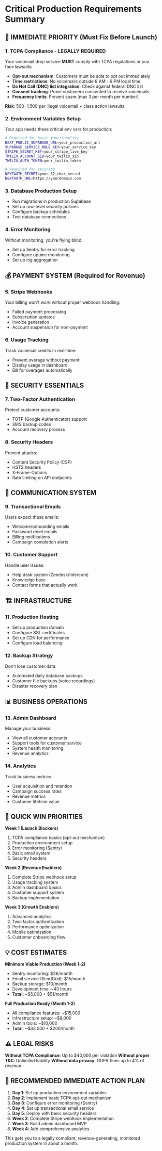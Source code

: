 # Critical Production Requirements Summary

## 🚨 IMMEDIATE PRIORITY (Must Fix Before Launch)

### 1. TCPA Compliance - LEGALLY REQUIRED
Your voicemail drop service **MUST** comply with TCPA regulations or you face lawsuits:

- **Opt-out mechanism**: Customers must be able to opt out immediately
- **Time restrictions**: No voicemails outside 8 AM - 9 PM local time
- **Do Not Call (DNC) list integration**: Check against federal DNC list
- **Consent tracking**: Prove customers consented to receive voicemails
- **Frequency limits**: Prevent spam (max 3 per month per number)

**Risk**: $500-$1,500 per illegal voicemail + class action lawsuits

### 2. Environment Variables Setup
Your app needs these critical env vars for production:

```bash
# Required for basic functionality
NEXT_PUBLIC_SUPABASE_URL=your_production_url
SUPABASE_SERVICE_ROLE_KEY=your_service_key
STRIPE_SECRET_KEY=your_stripe_live_key
TWILIO_ACCOUNT_SID=your_twilio_sid
TWILIO_AUTH_TOKEN=your_twilio_token

# Required for security
NEXTAUTH_SECRET=your_32_char_secret
NEXTAUTH_URL=https://yourdomain.com
```

### 3. Database Production Setup
- Run migrations in production Supabase
- Set up row-level security policies
- Configure backup schedules
- Test database connections

### 4. Error Monitoring
Without monitoring, you're flying blind:
- Set up Sentry for error tracking
- Configure uptime monitoring
- Set up log aggregation

## 💰 PAYMENT SYSTEM (Required for Revenue)

### 5. Stripe Webhooks
Your billing won't work without proper webhook handling:
- Failed payment processing
- Subscription updates
- Invoice generation
- Account suspension for non-payment

### 6. Usage Tracking
Track voicemail credits in real-time:
- Prevent overage without payment
- Display usage in dashboard
- Bill for overages automatically

## 🔐 SECURITY ESSENTIALS

### 7. Two-Factor Authentication
Protect customer accounts:
- TOTP (Google Authenticator) support
- SMS backup codes
- Account recovery process

### 8. Security Headers
Prevent attacks:
- Content Security Policy (CSP)
- HSTS headers
- X-Frame-Options
- Rate limiting on API endpoints

## 📧 COMMUNICATION SYSTEM

### 9. Transactional Emails
Users expect these emails:
- Welcome/onboarding emails
- Password reset emails
- Billing notifications
- Campaign completion alerts

### 10. Customer Support
Handle user issues:
- Help desk system (Zendesk/Intercom)
- Knowledge base
- Contact forms that actually work

## 🏗️ INFRASTRUCTURE

### 11. Production Hosting
- Set up production domain
- Configure SSL certificates
- Set up CDN for performance
- Configure load balancing

### 12. Backup Strategy
Don't lose customer data:
- Automated daily database backups
- Customer file backups (voice recordings)
- Disaster recovery plan

## 📊 BUSINESS OPERATIONS

### 13. Admin Dashboard
Manage your business:
- View all customer accounts
- Support tools for customer service
- System health monitoring
- Revenue analytics

### 14. Analytics
Track business metrics:
- User acquisition and retention
- Campaign success rates
- Revenue metrics
- Customer lifetime value

## 🎯 QUICK WIN PRIORITIES

**Week 1 (Launch Blockers)**
1. TCPA compliance basics (opt-out mechanism)
2. Production environment setup
3. Error monitoring (Sentry)
4. Basic email system
5. Security headers

**Week 2 (Revenue Enablers)**
1. Complete Stripe webhook setup
2. Usage tracking system
3. Admin dashboard basics
4. Customer support system
5. Backup implementation

**Week 3 (Growth Enablers)**
1. Advanced analytics
2. Two-factor authentication
3. Performance optimization
4. Mobile optimization
5. Customer onboarding flow

## 💡 COST ESTIMATES

**Minimum Viable Production (Week 1-2)**
- Sentry monitoring: $26/month
- Email service (SendGrid): $15/month
- Backup storage: $10/month
- Development time: ~40 hours
- **Total**: ~$5,000 + $51/month

**Full Production Ready (Month 1-2)**
- All compliance features: ~$15,000
- Infrastructure setup: ~$8,000
- Admin tools: ~$10,000
- **Total**: ~$33,000 + $200/month

## ⚠️ LEGAL RISKS

**Without TCPA Compliance**: Up to $40,000 per violation
**Without proper T&C**: Unlimited liability
**Without data privacy**: GDPR fines up to 4% of revenue

## 🚀 RECOMMENDED IMMEDIATE ACTION PLAN

1. **Day 1**: Set up production environment variables
2. **Day 2**: Implement basic TCPA opt-out mechanism
3. **Day 3**: Configure error monitoring (Sentry)
4. **Day 4**: Set up transactional email service
5. **Day 5**: Deploy with basic security headers
6. **Week 2**: Complete Stripe webhook implementation
7. **Week 3**: Build admin dashboard MVP
8. **Week 4**: Add comprehensive analytics

This gets you to a legally compliant, revenue-generating, monitored production system in about a month.
